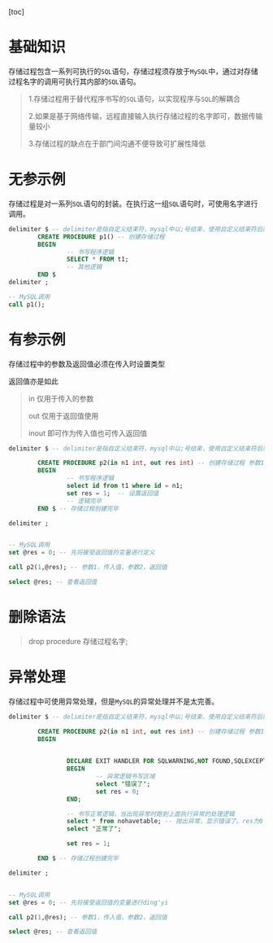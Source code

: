 [toc]

# 基础知识

存储过程包含一系列可执行的`SQL`语句，存储过程须存放于`MySQL`中，通过对存储过程名字的调用可执行其内部的`SQL`语句。

> 1.存储过程用于替代程序书写的`SQL`语句，以实现程序与`SQL`的解耦合
>
> 2.如果是基于网络传输，远程直接输入执行存储过程的名字即可，数据传输量较小
>
> 3.存储过程的缺点在于部门间沟通不便导致可扩展性降低



# 无参示例

存储过程是对一系列`SQL`语句的封装。在执行这一组`SQL`语句时，可使用名字进行调用。

```sql
delimiter $ -- delimiter是指自定义结束符，mysql中以;号结束，使用自定义结束符后则以自定义结束符为准
        CREATE PROCEDURE p1() -- 创建存储过程
        BEGIN 
                -- 书写程序逻辑
                SELECT * FROM t1;
                -- 其他逻辑
        END $
delimiter ;

-- MySQL调用
call p1();
```



# 有参示例

存储过程中的参数及返回值必须在传入时设置类型

返回值亦是如此

> in 仅用于传入的参数
>
> out 仅用于返回值使用
>
> inout 即可作为传入值也可传入返回值

```sql
delimiter $ -- delimiter是指自定义结束符，mysql中以;号结束，使用自定义结束符后则以自定义结束符为准

        CREATE PROCEDURE p2(in n1 int, out res int) -- 创建存储过程 参数1，传入参数，int类型，参数2，返回值，int类型
        BEGIN 
                -- 书写程序逻辑
                select id from t1 where id = n1;
                set res = 1;  -- 设置返回值
                -- 逻辑完毕
        END $ -- 存储过程创建完毕

delimiter ;


-- MySQL调用
set @res = 0; -- 先将接受返回值的变量进行定义

call p2(1,@res); -- 参数1，传入值，参数2，返回值

select @res; -- 查看返回值
```



# 删除语法

> drop procedure 存储过程名字;



# 异常处理

存储过程中可使用异常处理，但是`MySQL`的异常处理并不是太完善。

```sql
delimiter $ -- delimiter是指自定义结束符，mysql中以;号结束，使用自定义结束符后则以自定义结束符为准

        CREATE PROCEDURE p2(in n1 int, out res int) -- 创建存储过程 参数1，传入参数，int类型，参数2，返回值，int类型
        BEGIN 

                
                DECLARE EXIT HANDLER FOR SQLWARNING,NOT FOUND,SQLEXCEPTION  -- 异常捕捉 ， SQLWARNING：01开头的异常码，NOT FOUND:02开头的异常码，SQLEXCEPTION：其他数字开头的异常码
                BEGIN 
                        -- 异常逻辑书写区域
                        select "错误了";
                        set res = 0;
                END; 

                -- 书写正常逻辑，当出现异常时跑到上面执行异常的处理逻辑
                select * from nohavetable; -- 抛出异常，显示错误了。res为0
                select "正常了";

                set res = 1;

        END $ -- 存储过程创建完毕

delimiter ;


-- MySQL调用
set @res = 0; -- 先将接受返回值的变量进行ding'yi

call p2(1,@res); -- 参数1，传入值，参数2，返回值

select @res; -- 查看返回值
```

 